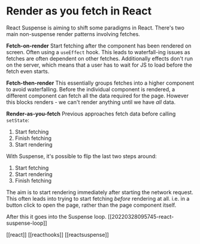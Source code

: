 # Render as you fetch in React

React Suspense is aiming to shift some paradigms in React. There's two main non-suspense render patterns involving fetches.

**Fetch-on-render**
Start fetching after the component has been rendered on screen. Often using a `useEffect` hook. This leads to waterfall-ing issues as fetches are often dependent on other fetches. Additionally effects don't run on the server, which means that a user has to wait for JS to load before the fetch even starts.

**Fetch-then-render**
This essentially groups fetches into a higher component to avoid waterfalling. Before the individual component is rendered, a different component can fetch all the data required for the page. However this blocks renders - we can't render anything until we have _all_ data.

**Render-as-you-fetch**
Previous approaches fetch data before calling `setState`:
1. Start fetching
2. Finish fetching
3. Start rendering

With Suspense, it's possible to flip the last two steps around:
1. Start fetching
2. Start rendering
3. Finish fetching

The aim is to start rendering immediately after starting the network request. This often leads into trying to start fetching _before_ rendering at all. i.e. in a button click to open the page, rather than the page component itself.

After this it goes into the Suspense loop. [[20220328095745-react-suspense-loop]]

[[react]]
[[reacthooks]]
[[reactsuspense]]